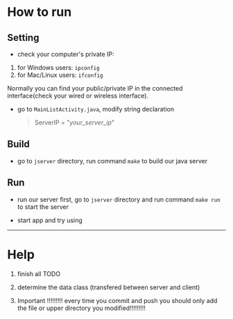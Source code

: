 # How to run
## Setting
  * check your computer's private IP:
   1. for Windows users: `ipconfig`
   2. for Mac/Linux users: `ifconfig`

  Normally you can find your public/private IP in the connected interface(check your wired or wireless interface).

  * go to `MainListActivity.java`, modify string declaration

      > ServerIP = "*your_server_ip*"

## Build
  * go to `jserver` directory, run command `make` to build our java server

## Run
  * run our server first, go to `jserver` directory and run command `make run` to start the server

  * start app and try using

---

# Help

1. finish all TODO

2. determine the data class (transfered between server and client)

3. Important !!!!!!!!!
	every time you commit and push
	you should only add the file or upper directory you modified!!!!!!!!!
